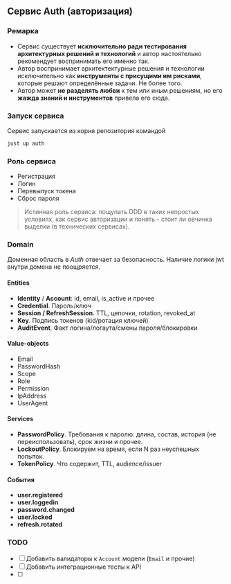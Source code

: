 ## Сервис Auth (авторизация)

### Ремарка

- Сервис существует **исключительно ради тестирования архитектурных решений и технологий** и автор
настоятельно рекомендует воспринимать его именно так.
- Автор воспринимает архитектектурные решения и технологии исключительно как **инструменты
с присущими им рисками**, которые решают определённые задачи. Не более того.
- Автор может **не разделять любви** к тем или иным решениям, но его **жажда знаний и инструментов** привела его сюда.


### Запуск сервиса

Сервис запускается из корня репозитория командой
```bash
just up auth
```

### Роль сервиса

- Регистрация
- Логин
- Перевыпуск токена
- Сброс пароля

> Истинная роль сервиса: пощупать DDD в таких непростых условиях, как сервис авторизации и понять - стоит
ли овчинка выделки (в технических сервисах).


### Domain

Доменная область в *Auth* отвечает за безопасность. Наличие логики jwt внутри домена не поощряется.

#### Entities

- **Identity** / **Account**: id, email, is_active и прочее
- **Credential**. Пароль/ключ
- **Session / RefreshSession**. TTL, цепочки, rotation, revoked_at
- **Key**. Подпись токенов (kid/ротация ключей)
- **AuditEvent**. Факт логина/логаута/смены пароля/блокировки

#### Value-objects

- Email
- PasswordHash
- Scope
- Role
- Permission
- IpAddress
- UserAgent

#### Services

- **PasswordPolicy**. Требования к паролю: длина, состав,
история (не переиспользовать), срок жизни и прочее.
- **LockoutPolicy**. Блокируем на время, если N раз неуспешных попыток.
- **TokenPolicy**. Что содержит, TTL, audience/issuer

#### События

- **user.registered**
- **user.loggedin**
- **password.changed**
- **user.locked**
- **refresh.rotated**


### TODO

- [ ] Добавить валидаторы к `Account` модели (`Email` и прочие)
- [ ] Добавить интеграционные тесты к API
- [ ]
